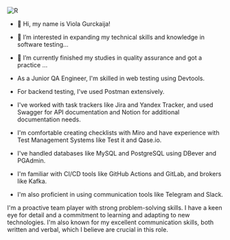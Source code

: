 
![R](https://github.com/tamrikoViola-qa/tamrikoViola-qa/assets/149593655/572d345c-6f64-43ce-b51d-0a4079c23503)
- 👋 Hi, my name is Viola Gurckaija!
- 👀 I’m interested in  expanding my technical skills and knowledge in software testing...
- 🌱 I’m currently finished my studies in quality assurance and got a practice ...

- As a Junior QA Engineer, I'm skilled in web testing using Devtools.
- For backend testing, I've used Postman extensively.
- I've worked with task trackers like Jira and Yandex Tracker, and used Swagger for API documentation and Notion for additional documentation needs.
- I'm comfortable creating checklists with Miro and have experience with Test Management Systems like Test it and Qase.io.
- I've handled databases like MySQL and PostgreSQL using DBever and PGAdmin.
- I'm familiar with CI/CD tools like GitHub Actions and GitLab, and brokers like Kafka.
- I'm also proficient in using communication tools like Telegram and Slack. 

I'm a proactive team player with strong problem-solving skills. 
I have a keen eye for detail and a commitment to learning and adapting to new technologies. 
I'm also known for my excellent communication skills, both written and verbal, which I believe are crucial in this role.

<!---
tamrikoViola-qa/tamrikoViola-qa is a ✨ special ✨ repository because its `README.md` (this file) appears on your GitHub profile.
You can click the Preview link to take a look at your changes.
--->
